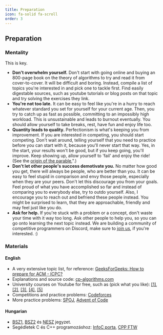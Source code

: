 ```yaml
---
title: Preparation
icon: fa-solid fa-scroll
order: 3
---
```


## Preparation

### Mentality

This is key.

- **Don't overwhelm yourself.** Don't start with going online and buying an 800-page book on the theory of algorithms to try and read it from cover-to-cover. It will be difficult and boring. Instead, compile a list of topics you're interested in and pick one to tackle first. Find easily digestable sources, such as youtube tutorials or blog posts on that topic and try solving the exercises they link.
- **You're not too late.** It can be easy to feel like you're in a hurry to reach whatever standard you set for yourself for your current age. Then, you try to catch up as fast as possible, committing to an impossibly high workload. This is unsustainable and leads to burnout eventually. You should allow yourself to take breaks, rest, have fun and enjoy life too.
- **Quantity leads to quality.** Perfectionism is what's keeping you from improvement. If you are interested in competing, you should start competing. Don't wait around, telling yourself that you need to practice before you can start with it, because you'll never start that way. Yes, in the start, your results won't be good, but if you keep going, you'll improve. Keep showing up, allow yourself to 'fail' and enjoy the ride! (See the [origin of the parable.](https://austinkleon.com/2020/12/10/quantity-leads-to-quality-the-origin-of-a-parable/)".)
- **Don't let other people's success demotivate you.** No matter how good you get, there will always be people, who are better than you. It can be easy to feel stupid in comparison and envy those people, especially when they are your peers. Don't let this discourage you from your goals. Feel proud of what you have accomplished so far and instead of comparing you to everybody else, try to outdo yourself. Also, I encourage you to reach out and befriend these people instead. You might be surprised to learn, that they are approachable, friendly and may feel just like you do.
- **Ask for help.** If you're stuck with a problem or a concept, don't waste your time with it way too long. Ask other people to help you, so you can go onto learning the next topic instead. We are building a community of competitive programmers on Discord, make sure to [join us](https://vprog.hu/discord), if you're interested. :)

### Materials

#### English

- A very extensive topic list, for reference: [GeeksForGeeks: How to prepare for ACM - ICPC?](https://www.geeksforgeeks.org/how-to-prepare-for-acm-icpc)
- Explanations and source code: [cp-algorithms.com](https://cp-algorithms.com)
- University courses on Youtube for free, such as (pick what you like):
  [[1]](https://www.youtube.com/playlist?list=PLUl4u3cNGP63EdVPNLG3ToM6LaEUuStEY),
  [[2]](https://www.youtube.com/playlist?list=PLUl4u3cNGP61Oq3tWYp6V_F-5jb5L2iHb),
  [[3]](https://www.youtube.com/playlist?list=PLkToMFwOtNHiJtcBu0piSLKnLVGOF9vaV),
  [[4]](https://www.youtube.com/playlist?list=PL2SOU6wwxB0uP4rJgf5ayhHWgw7akUWSf),
  [[5]](https://www.youtube.com/@timroughgardenlectures1861/playlists)
- Competitions and practice problems: [Codeforces](https://codeforces.com)
- More practice problems:  [SPOJ](https://www.spoj.com), [Advent of Code](https://adventofcode.com)

#### Hungarian

- [BSZ1](http://cs.bme.hu/bsz1/jegyzet/bsz1_jegyzet.pdf),
  [BSZ2](http://cs.bme.hu/bsz2/bsz2_jegyzet.pdf) és
  [NESZ](http://www.cs.bme.hu/~fleiner/jegyzet/NESZ.pdf) jegyzet.
- Segédletek C és C++ programozáshoz: [InfoC porta](https://infoc.eet.bme.hu), [CPP FTW](https://prog2.cppftw.org)
